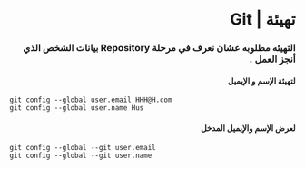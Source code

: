 ﻿# <div dir = rtl >تهيئة | Git </dir >

### <div dir = rtl > التهيئه مطلوبه عشان نعرف في مرحلة Repository بيانات الشخص الذي أنجز العمل . </dir >
#### <div dir = rtl > لتهيئة الإسم و الإيميل  </dir >

```shell
git config --global user.email HHH@H.com
git config --global user.name Hus
```
#### <div dir = rtl > لعرض الإسم والإيميل المدخل  </dir >
```shell
git config --global --git user.email
git config --global --git user.name
```
